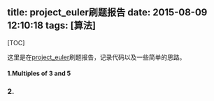 title: project_euler刷题报告
date: 2015-08-09 12:10:18
tags: [算法]
---

[TOC]

这里是在[project_euler](https://projecteuler.net/)刷题报告，记录代码以及一些简单的思路。

#### 1.Multiples of 3 and 5

### 2.
